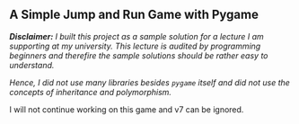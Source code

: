 ## A Simple Jump and Run Game with Pygame

***Disclaimer:** I built this project as a sample solution
for a lecture I am supporting at my university. This lecture 
is audited by programming beginners and therefire the sample 
solutions should be rather easy to understand.*

*Hence, I did not use many libraries besides `pygame` itself 
and did not use the concepts of inheritance and polymorphism.*

I will not continue working on this game and v7 can be ignored.
